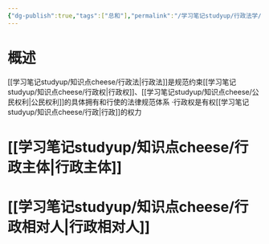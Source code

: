 ```yaml
---
{"dg-publish":true,"tags":["总和"],"permalink":"/学习笔记studyup/行政法学/行政法学/","dgPassFrontmatter":true,"noteIcon":"","created":"2024-09-12T13:36:03.907+08:00","updated":"2024-10-10T16:16:38.528+08:00"}
---
```


# 概述
[[学习笔记studyup/知识点cheese/行政法\|行政法]]是规范约束[[学习笔记studyup/知识点cheese/行政权\|行政权]]、[[学习笔记studyup/知识点cheese/公民权利\|公民权利]]的具体拥有和行使的法律规范体系
·行政权是有权[[学习笔记studyup/知识点cheese/行政\|行政]]的权力

# [[学习笔记studyup/知识点cheese/行政主体\|行政主体]]
# [[学习笔记studyup/知识点cheese/行政相对人\|行政相对人]]